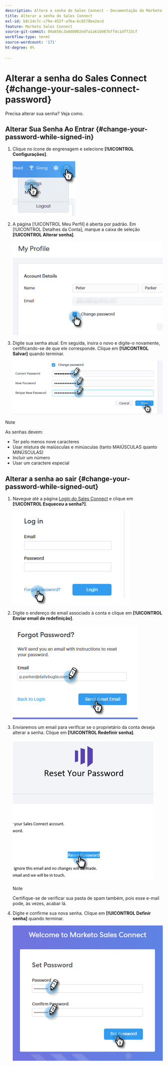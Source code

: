 ```yaml
---
description: Altere a senha do Sales Connect - Documentação do Marketo - Documentação do produto
title: Alterar a senha do Sales Connect
exl-id: b8c14c7c-c79a-452f-afba-6c8578be2ecd
feature: Marketo Sales Connect
source-git-commit: 09a656c3a0d0002edfa1a61b987bff4c1dff33cf
workflow-type: tm+mt
source-wordcount: '171'
ht-degree: 9%

---
```


# Alterar a senha do Sales Connect {#change-your-sales-connect-password}

Precisa alterar sua senha? Veja como.

## Alterar Sua Senha Ao Entrar {#change-your-password-while-signed-in}

1. Clique no ícone de engrenagem e selecione **[!UICONTROL Configurações]**.

   ![](assets/change-your-sales-connect-password-1.png)

1. A página [!UICONTROL Meu Perfil] é aberta por padrão. Em [!UICONTROL Detalhes da Conta], marque a caixa de seleção **[!UICONTROL Alterar senha]**.

   ![](assets/change-your-sales-connect-password-2.png)

1. Digite sua senha atual. Em seguida, insira o novo e digite-o novamente, certificando-se de que ele corresponde. Clique em **[!UICONTROL Salvar]** quando terminar.

   ![](assets/change-your-sales-connect-password-3.png)

>[!NOTE]
>
>As senhas devem:
>
>* Ter pelo menos nove caracteres
>* Usar mistura de maiúsculas e minúsculas (tanto MAIÚSCULAS quanto MINÚSCULAS)
>* Incluir um número
>* Usar um caractere especial

## Alterar a senha ao sair {#change-your-password-while-signed-out}

1. Navegue até a página [Login do Sales Connect](https://toutapp.com/login) e clique em **[!UICONTROL Esqueceu a senha?]**.

   ![](assets/change-your-sales-connect-password-4.png)

1. Digite o endereço de email associado à conta e clique em **[!UICONTROL Enviar email de redefinição]**.

   ![](assets/change-your-sales-connect-password-5.png)

1. Enviaremos um email para verificar se o proprietário da conta deseja alterar a senha. Clique em **[!UICONTROL Redefinir senha]**.

   ![](assets/change-your-sales-connect-password-6.png)

   >[!NOTE]
   >
   >Certifique-se de verificar sua pasta de spam também, pois esse e-mail pode, às vezes, acabar lá.

1. Digite e confirme sua nova senha. Clique em **[!UICONTROL Definir senha]** quando terminar.

   ![](assets/change-your-sales-connect-password-7.png)
